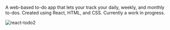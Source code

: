 A web-based to-do app that lets your track your daily, weekly, and monthly to-dos.
Created using React, HTML, and CSS. Currently a work in progress.

![react-todo2](https://github.com/RLMP44/react-todo/assets/109778611/597a1e18-da64-488e-8653-31e0d1c4c0f0)

